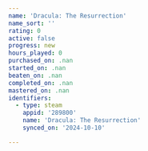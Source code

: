 ```yaml
---
name: 'Dracula: The Resurrection'
name_sort: ''
rating: 0
active: false
progress: new
hours_played: 0
purchased_on: .nan
started_on: .nan
beaten_on: .nan
completed_on: .nan
mastered_on: .nan
identifiers:
  - type: steam
    appid: '289800'
    name: 'Dracula: The Resurrection'
    synced_on: '2024-10-10'

---
```

